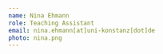 ```yaml
---
name: Nina Ehmann
role: Teaching Assistant
email: nina.ehmann[at]uni-konstanz[dot]de
photo: nina.png
---
```


